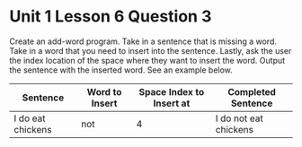 # Unit 1 Lesson 6 Question 3

Create an add-word program. Take in a sentence that is missing a word. Take in a word that you need to insert into the sentence. Lastly, ask the user the index location of the space where they want to insert the word. Output the sentence with the inserted word. See an example below.

| Sentence           | Word to Insert | Space Index to Insert at | Completed Sentence       |
|--------------------|---------------|--------------------------|--------------------------|
| I do eat chickens | not           | 4                        | I do not eat chickens   |